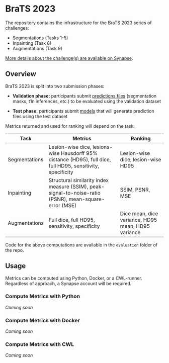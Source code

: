 # BraTS 2023

The repository contains the infrastructure for the BraTS 2023 series of challenges:

* Segmentations (Tasks 1-5)
* Inpainting (Task 8)
* Augmentations (Task 9)

[More details about the challenge(s) are available on Synapse](https://www.synapse.org/brats).

## Overview

BraTS 2023 is split into two submission phases:

* **Validation phase:** participants submit <u>predictions files</u> (segmentation masks, t1n inferences, etc.) to be evaluated using the validation dataset

* **Test phase:** participants submit <u>models</u> that will generate prediction files using the test dataset

Metrics returned and used for ranking will depend on the task:

**Task** | **Metrics** | **Ranking**
--|--|--
Segmentations | Lesion-wise dice, lesions-wise Hausdorff 95% distance (HD95), full dice, full HD95, sensitivity, specificity | Lesion-wise dice, lesion-wise HD95
Inpainting | Structural similarity index measure (SSIM), peak-signal-to-noise-ratio (PSNR), mean-square-error (MSE) | SSIM, PSNR, MSE
Augmentations | Full dice, full HD95, sensitivity, specificity | Dice mean, dice variance, HD95 mean, HD95 variance

Code for the above computations are available in the `evaluation` folder of the repo.

## Usage

Metrics can be computed using Python, Docker, or a CWL-runner.  Regardless of approach, a Synapse account will be required.

### Compute Metrics with Python

_Coming soon_


### Compute Metrics with Docker

_Coming soon_

### Compute Metrics with CWL

_Coming soon_
